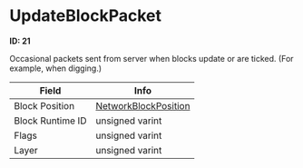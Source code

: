 # UpdateBlockPacket

**ID: 21**  

Occasional packets sent from server when blocks update or are ticked. (For example, when digging.)

<table><thead><tr><th>Field</th><th>Info</th></tr></thead><tbody>
<tr><td>Block Position</td><td><a href="../types/NetworkBlockPosition.md">NetworkBlockPosition</a></td></tr>
<tr><td>Block Runtime ID</td><td>unsigned varint</td></tr>
<tr><td>Flags</td><td>unsigned varint</td></tr>
<tr><td>Layer</td><td>unsigned varint</td></tr>
</tbody></table>